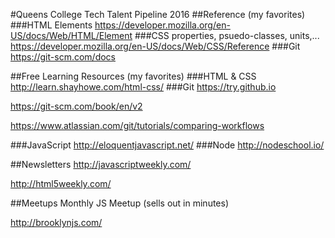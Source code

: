 #Queens College Tech Talent Pipeline 2016
##Reference (my favorites)
###HTML Elements
https://developer.mozilla.org/en-US/docs/Web/HTML/Element
###CSS properties, psuedo-classes, units,...
https://developer.mozilla.org/en-US/docs/Web/CSS/Reference
###Git
https://git-scm.com/docs

##Free Learning Resources (my favorites)
###HTML & CSS
http://learn.shayhowe.com/html-css/
###Git
https://try.github.io

https://git-scm.com/book/en/v2

https://www.atlassian.com/git/tutorials/comparing-workflows

###JavaScript
http://eloquentjavascript.net/
###Node
http://nodeschool.io/

##Newsletters
http://javascriptweekly.com/

http://html5weekly.com/

##Meetups
Monthly JS Meetup (sells out in minutes)

http://brooklynjs.com/


